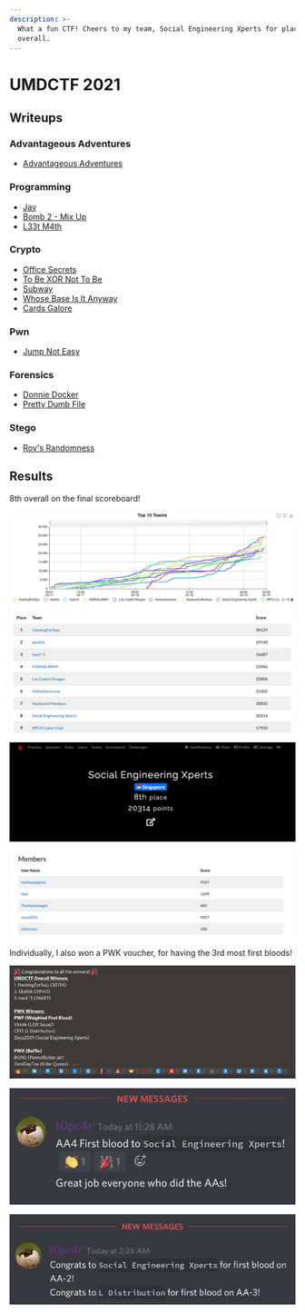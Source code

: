 ```yaml
---
description: >-
  What a fun CTF! Cheers to my team, Social Engineering Xperts for placing 8th
  overall.
---
```


# UMDCTF 2021

## Writeups

### Advantageous Adventures

* [Advantageous Adventures](advantageous-adventures.md)

### Programming

* [Jay](jay.md)
* [Bomb 2 - Mix Up](bomb-2-mix-up.md)
* [L33t M4th](l33t-m4th.md)

### Crypto

* [Office Secrets](office-secrets.md)
* [To Be XOR Not To Be](to-be-xor-not-to-be.md)
* [Subway](subway.md)
* [Whose Base Is It Anyway](whose-base-is-it-anyway.md)
* [Cards Galore](cards-galore.md)

### Pwn

* [Jump Not Easy](jump-not-easy.md)

### Forensics

* [Donnie Docker](donnie-docker.md)
* [Pretty Dumb File](pretty-dumb-file.md)

### Stego

* [Roy's Randomness](roys-randomness.md)

## Results

8th overall on the final scoreboard!

![](<../../.gitbook/assets/Scoreboard Final.png>)

![](<../../.gitbook/assets/Team Final (1).png>)

Individually, I also won a PWK voucher, for having the 3rd most first bloods!

![](<../../.gitbook/assets/PWK Winner.png>)

![](../../.gitbook/assets/image.png)

![](<../../.gitbook/assets/image (1).png>)
